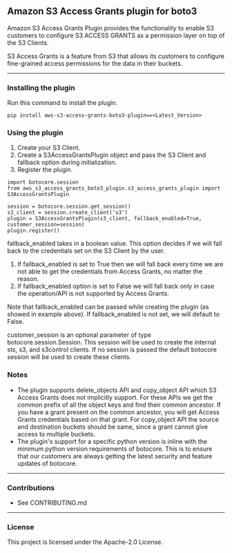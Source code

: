 ## Amazon S3 Access Grants plugin for boto3

Amazon S3 Access Grants Plugin provides the functionality to enable S3 customers to configure S3 ACCESS GRANTS as a permission layer on top of the S3 Clients.

S3 Access Grants is a feature from S3 that allows its customers to configure fine-grained access permissions for the data in their buckets.

---

### Installing the plugin
Run this command to install the plugin.
```
pip install aws-s3-access-grants-boto3-plugin==<Latest_Version>
```
### Using the plugin
1. Create your S3 Client.
2. Create a S3AccessGrantsPlugin object and pass the S3 Client and fallback option during initialization.
3. Register the plugin.

```
import botocore.session
from aws_s3_access_grants_boto3_plugin.s3_access_grants_plugin import S3AccessGrantsPlugin

session = botocore.session.get_session()
s3_client = session.create_client('s3')
plugin = S3AccessGrantsPlugin(s3_client, fallback_enabled=True, customer_session=session)
plugin.register()
```

fallback_enabled takes in a boolean value. This option decides if we will fall back to the credentials set on the S3 Client by the user.
1. If fallback_enabled is set to True then we will fall back every time we are not able to get the credentials from Access Grants, no matter the reason.
2. If fallback_enabled option is set to False we will fall back only in case the operation/API is not supported by Access Grants.

Note that fallback_enabled can be passed while creating the plugin (as showed in example above). If fallback_enabled is not set, we will default to False.

customer_session is an optional parameter of type botocore.session.Session. This session will be used to create the internal sts, s3, and s3control clients. If no session is passed the default botocore session will be used to create these clients.

### Notes
* The plugin supports delete_objects API and copy_object API which S3 Access Grants does not implicitly support. For these APIs we get the common prefix of all the object keys and find their common ancestor. If you  have a grant present on the common ancestor, you will get Access Grants credentials based on that grant.
For copy_object API the source and destination buckets should be same, since a grant cannot give access to multiple buckets.
* The plugin's support for a specific python version is inline with the minimum python version requirements of botocore. This is to ensure that our customers are always getting the latest security and feature updates of botocore.

---
### Contributions
* See CONTRIBUTING.md
---

### License

This project is licensed under the Apache-2.0 License.


